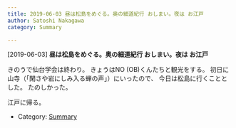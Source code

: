 ```yaml
---
title: 2019-06-03 昼は松島をめぐる。奥の細道紀行 おしまい。夜は お江戸
author: Satoshi Nakagawa
category: Summary

---
```


[2019-06-03] **昼は松島をめぐる。奥の細道紀行 おしまい。夜は お江戸** 

 きのうで仙台学会は終わり。
きょうはNO (OB)くんたちと観光をする。
初日に山寺（「閑さや岩にしみ入る蝉の声」）にいったので、
今日は松島に行くこととした。
たのしかった。

 江戸に帰る。

<!--more-->

- Category: [Summary](https://merapano.github.io/categories.html#Summary)

